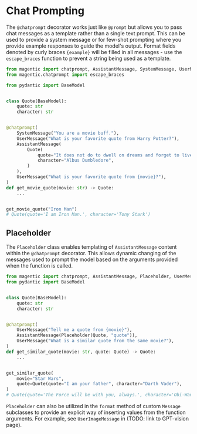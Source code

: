 # Chat Prompting

The `@chatprompt` decorator works just like `@prompt` but allows you to pass chat messages as a template rather than a single text prompt. This can be used to provide a system message or for few-shot prompting where you provide example responses to guide the model's output. Format fields denoted by curly braces `{example}` will be filled in all messages - use the `escape_braces` function to prevent a string being used as a template.

```python
from magentic import chatprompt, AssistantMessage, SystemMessage, UserMessage
from magentic.chatprompt import escape_braces

from pydantic import BaseModel


class Quote(BaseModel):
    quote: str
    character: str


@chatprompt(
    SystemMessage("You are a movie buff."),
    UserMessage("What is your favorite quote from Harry Potter?"),
    AssistantMessage(
        Quote(
            quote="It does not do to dwell on dreams and forget to live.",
            character="Albus Dumbledore",
        )
    ),
    UserMessage("What is your favorite quote from {movie}?"),
)
def get_movie_quote(movie: str) -> Quote:
    ...


get_movie_quote("Iron Man")
# Quote(quote='I am Iron Man.', character='Tony Stark')
```

## Placeholder

The `Placeholder` class enables templating of `AssistantMessage` content within the `@chatprompt` decorator. This allows dynamic changing of the messages used to prompt the model based on the arguments provided when the function is called.

```python
from magentic import chatprompt, AssistantMessage, Placeholder, UserMessage
from pydantic import BaseModel


class Quote(BaseModel):
    quote: str
    character: str


@chatprompt(
    UserMessage("Tell me a quote from {movie}"),
    AssistantMessage(Placeholder(Quote, "quote")),
    UserMessage("What is a similar quote from the same movie?"),
)
def get_similar_quote(movie: str, quote: Quote) -> Quote:
    ...


get_similar_quote(
    movie="Star Wars",
    quote=Quote(quote="I am your father", character="Darth Vader"),
)
# Quote(quote='The Force will be with you, always.', character='Obi-Wan Kenobi')
```

`Placeholder` can also be utilized in the `format` method of custom `Message` subclasses to provide an explicit way of inserting values from the function arguments. For example, see `UserImageMessage` in (TODO: link to GPT-vision page).
